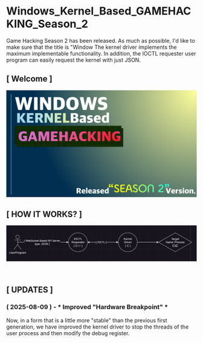 # Windows_Kernel_Based_GAMEHACKING_Season_2
Game Hacking Season 2 has been released.  As much as possible, I'd like to make sure that the title is "Window The kernel driver implements the maximum implementable functionality.  In addition, the IOCTL requester user program can easily request the kernel with just JSON.

## [ Welcome ]
![initial](https://github.com/lastime1650/Windows_Kernel_Based_GAMEHACKING_Season_2/blob/main/Images/Windows_KernelBased_GAMEHACK_LOGO.png)

## [ HOW IT WORKS? ]
![initial](https://github.com/lastime1650/Windows_Kernel_Based_GAMEHACKING_Season_2/blob/main/Images/SimpleArch.png)

<br>

## [ UPDATES ]

### ( 2025-08-09 ) - * Improved "Hardware Breakpoint" *
Now, in a form that is a little more "stable" than the previous first generation, we have improved the kernel driver to stop the threads of the user process and then modify the debug register.
